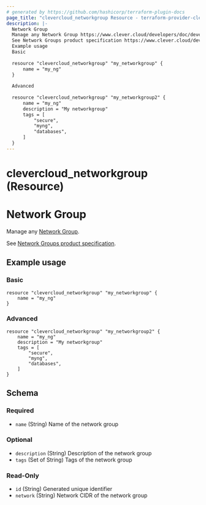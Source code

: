 ```yaml
---
# generated by https://github.com/hashicorp/terraform-plugin-docs
page_title: "clevercloud_networkgroup Resource - terraform-provider-clevercloud"
description: |-
  Network Group
  Manage any Network Group https://www.clever.cloud/developers/doc/develop/network-groups/.
  See Network Groups product specification https://www.clever.cloud/developers/doc/develop/network-groups/.
  Example usage
  Basic
  
  resource "clevercloud_networkgroup" "my_networkgroup" {
      name = "my_ng"
  }
  
  Advanced
  
  resource "clevercloud_networkgroup" "my_networkgroup2" {
      name = "my_ng"
      description = "My networkgroup"
      tags = [
          "secure",
          "myng",
          "databases",
      ]
  }
---
```


# clevercloud_networkgroup (Resource)

# Network Group

Manage any [Network Group](https://www.clever.cloud/developers/doc/develop/network-groups/).

See [Network Groups product specification](https://www.clever.cloud/developers/doc/develop/network-groups/).

## Example usage

### Basic

```
resource "clevercloud_networkgroup" "my_networkgroup" {
    name = "my_ng"
}
```

### Advanced

```
resource "clevercloud_networkgroup" "my_networkgroup2" {
    name = "my_ng"
    description = "My networkgroup"
    tags = [
        "secure",
        "myng",
        "databases",
    ]
}
```



<!-- schema generated by tfplugindocs -->
## Schema

### Required

- `name` (String) Name of the network group

### Optional

- `description` (String) Description of the network group
- `tags` (Set of String) Tags of the network group

### Read-Only

- `id` (String) Generated unique identifier
- `network` (String) Network CIDR of the network group
